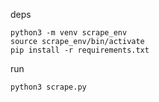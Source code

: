 deps
```
python3 -m venv scrape_env
source scrape_env/bin/activate
pip install -r requirements.txt
```

run
```
python3 scrape.py
```


